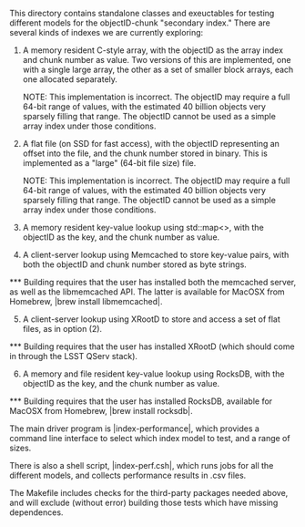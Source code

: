 This directory contains standalone classes and exeuctables for testing
different models for the objectID-chunk "secondary index."  There are
several kinds of indexes we are currently exploring:

1)  A memory resident C-style array, with the objectID as the array index
    and chunk number as value.  Two versions of this are implemented, one
    with a single large array, the other as a set of smaller block arrays,
    each one allocated separately.

    NOTE:  This implementation is incorrect.  The objectID may require a
    full 64-bit range of values, with the estimated 40 billion objects
    very sparsely filling that range.  The objectID cannot be used as a
    simple array index under those conditions.

2)  A flat file (on SSD for fast access), with the objectID representing
    an offset into the file, and the chunk number stored in binary.  This is
    implemented as a "large" (64-bit file size) file.

    NOTE:  This implementation is incorrect.  The objectID may require a
    full 64-bit range of values, with the estimated 40 billion objects
    very sparsely filling that range.  The objectID cannot be used as a
    simple array index under those conditions.

3)  A memory resident key-value lookup using std::map<>, with the objectID
    as the key, and the chunk number as value.

4)  A client-server lookup using Memcached to store key-value pairs, with
    both the objectID and chunk number stored as byte strings.

*** Building requires that the user has installed both the memcached server,
    as well as the libmemcached API.  The latter is available for MacOSX
    from Homebrew, |brew install libmemcached|.

5)  A client-server lookup using XRootD to store and access a set of flat
    files, as in option (2).

*** Building requires that the user has installed XRootD (which should come
    in through the LSST QServ stack).

6)  A memory and file resident key-value lookup using RocksDB, with the
    objectID as the key, and the chunk number as value.

*** Building requires that the user has installed RocksDB, available for
    MacOSX from Homebrew, |brew install rocksdb|.

The main driver program is |index-performance|, which provides a command
line interface to select which index model to test, and a range of sizes.

There is also a shell script, |index-perf.csh|, which runs jobs for all the
different models, and collects performance results in .csv files.

The Makefile includes checks for the third-party packages needed above, and
will exclude (without error) building those tests which have missing
dependences.
